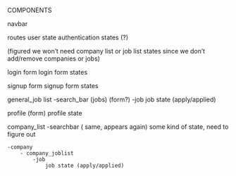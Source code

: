 COMPONENTS

navbar

routes
	user state 
	authentication states (?)
	
(figured we won’t need company list or job list states since we don’t add/remove companies or jobs)
	

login form
		login form states


signup form
	signup form states


general_job list 
	-search_bar (jobs) (form?)
	-job
		job state (apply/applied)


profile (form)
		profile state

company_list
	-searchbar ( same, appears again)
			some kind of state, need to figure out

	-company
		- company_joblist
			-job
				job state (apply/applied)